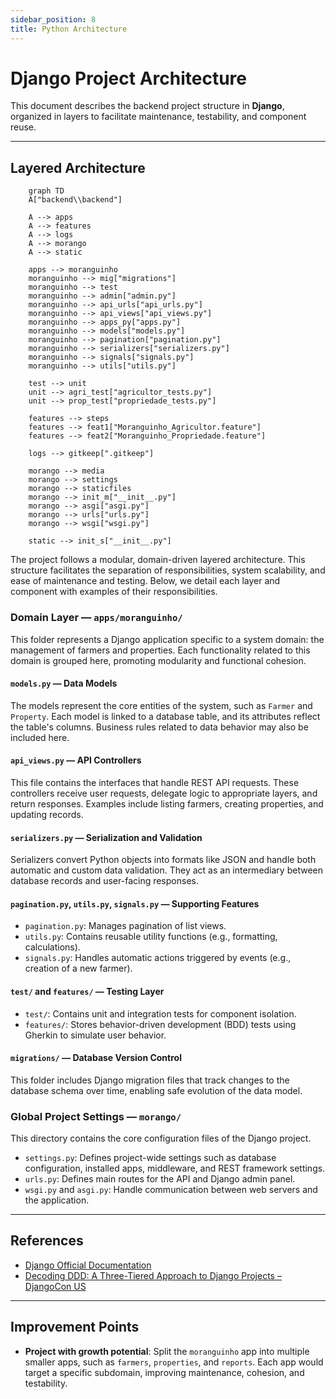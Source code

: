 ```yaml
---
sidebar_position: 8
title: Python Architecture
---
```


# Django Project Architecture

This document describes the backend project structure in **Django**, organized in layers to facilitate maintenance, testability, and component reuse.

---

## Layered Architecture

```mermaid
    graph TD
    A["backend\\backend"]
    
    A --> apps
    A --> features
    A --> logs
    A --> morango
    A --> static

    apps --> moranguinho
    moranguinho --> mig["migrations"]
    moranguinho --> test
    moranguinho --> admin["admin.py"]
    moranguinho --> api_urls["api_urls.py"]
    moranguinho --> api_views["api_views.py"]
    moranguinho --> apps_py["apps.py"]
    moranguinho --> models["models.py"]
    moranguinho --> pagination["pagination.py"]
    moranguinho --> serializers["serializers.py"]
    moranguinho --> signals["signals.py"]
    moranguinho --> utils["utils.py"]

    test --> unit
    unit --> agri_test["agricultor_tests.py"]
    unit --> prop_test["propriedade_tests.py"]

    features --> steps
    features --> feat1["Moranguinho_Agricultor.feature"]
    features --> feat2["Moranguinho_Propriedade.feature"]

    logs --> gitkeep[".gitkeep"]

    morango --> media
    morango --> settings
    morango --> staticfiles
    morango --> init_m["__init__.py"]
    morango --> asgi["asgi.py"]
    morango --> urls["urls.py"]
    morango --> wsgi["wsgi.py"]

    static --> init_s["__init__.py"]

```


The project follows a modular, domain-driven layered architecture. This structure facilitates the separation of responsibilities, system scalability, and ease of maintenance and testing. Below, we detail each layer and component with examples of their responsibilities.

### Domain Layer — `apps/moranguinho/`

This folder represents a Django application specific to a system domain: the management of farmers and properties. Each functionality related to this domain is grouped here, promoting modularity and functional cohesion.

####  `models.py` — Data Models

The models represent the core entities of the system, such as `Farmer` and `Property`. Each model is linked to a database table, and its attributes reflect the table's columns. Business rules related to data behavior may also be included here.

####  `api_views.py` — API Controllers

This file contains the interfaces that handle REST API requests. These controllers receive user requests, delegate logic to appropriate layers, and return responses. Examples include listing farmers, creating properties, and updating records.

####  `serializers.py` — Serialization and Validation

Serializers convert Python objects into formats like JSON and handle both automatic and custom data validation. They act as an intermediary between database records and user-facing responses.

#### `pagination.py`, `utils.py`, `signals.py` — Supporting Features

- `pagination.py`: Manages pagination of list views.
- `utils.py`: Contains reusable utility functions (e.g., formatting, calculations).
- `signals.py`: Handles automatic actions triggered by events (e.g., creation of a new farmer).

####  `test/` and `features/` — Testing Layer

- `test/`: Contains unit and integration tests for component isolation.
- `features/`: Stores behavior-driven development (BDD) tests using Gherkin to simulate user behavior.

#### `migrations/` — Database Version Control

This folder includes Django migration files that track changes to the database schema over time, enabling safe evolution of the data model.

###  Global Project Settings — `morango/`

This directory contains the core configuration files of the Django project.

- `settings.py`: Defines project-wide settings such as database configuration, installed apps, middleware, and REST framework settings.
- `urls.py`: Defines main routes for the API and Django admin panel.
- `wsgi.py` and `asgi.py`: Handle communication between web servers and the application.

---

##  References

- [Django Official Documentation](https://docs.djangoproject.com/en/stable/)
- [Decoding DDD: A Three-Tiered Approach to Django Projects – DjangoCon US](https://2023.djangocon.us/talks/decoding-ddd-a-three-tiered-approach-to-django-projects/)

---

## Improvement Points

- **Project with growth potential**: Split the `moranguinho` app into multiple smaller apps, such as `farmers`, `properties`, and `reports`. Each app would target a specific subdomain, improving maintenance, cohesion, and testability.
